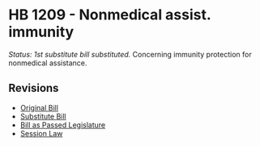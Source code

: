 # HB 1209 - Nonmedical assist. immunity
*Status: 1st substitute bill substituted.*
Concerning immunity protection for nonmedical assistance.

## Revisions
* [Original Bill](1/)
* [Substitute Bill](S/)
* [Bill as Passed Legislature](S.PL/)
* [Session Law](S.SL/)
